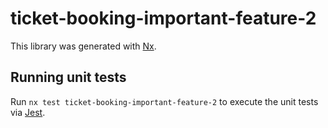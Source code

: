 # ticket-booking-important-feature-2

This library was generated with [Nx](https://nx.dev).

## Running unit tests

Run `nx test ticket-booking-important-feature-2` to execute the unit tests via [Jest](https://jestjs.io).

